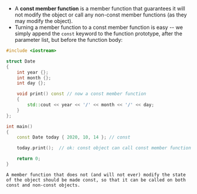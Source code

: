 - A **const member function** is a member function that guarantees it will not modify the object or call any non-const member functions (as they may modify the object).
- Turning a member function to a const member function is easy -- we simply append the `const` keyword to the function prototype, after the parameter list, but before the function body:

```cpp
#include <iostream>

struct Date
{
    int year {};
    int month {};
    int day {};

    void print() const // now a const member function
    {
        std::cout << year << '/' << month << '/' << day;
    }
};

int main()
{
    const Date today { 2020, 10, 14 }; // const

    today.print();  // ok: const object can call const member function

    return 0;
}
```

```ad-tip
A member function that does not (and will not ever) modify the state of the object should be made const, so that it can be called on both const and non-const objects.
```